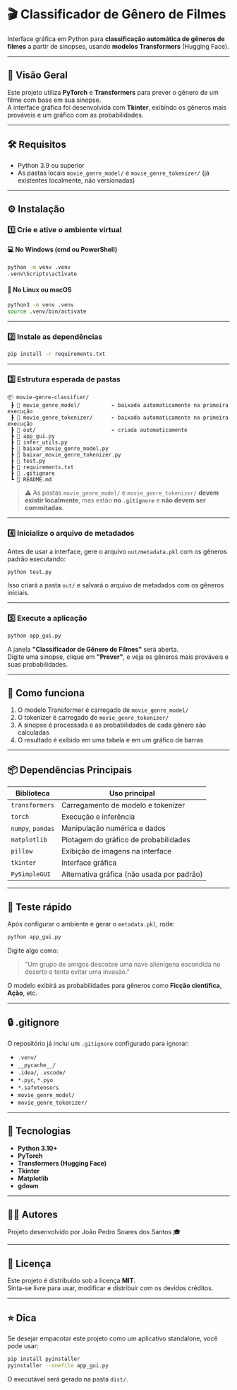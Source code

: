 # 🎬 Classificador de Gênero de Filmes  

Interface gráfica em Python para **classificação automática de gêneros de filmes** a partir de sinopses, usando **modelos Transformers** (Hugging Face).  

---

## 🧩 Visão Geral  

Este projeto utiliza **PyTorch** e **Transformers** para prever o gênero de um filme com base em sua sinopse.  
A interface gráfica foi desenvolvida com **Tkinter**, exibindo os gêneros mais prováveis e um gráfico com as probabilidades.  

---

## 🛠️ Requisitos  

- Python 3.9 ou superior  
- As pastas locais `movie_genre_model/` e `movie_genre_tokenizer/` (já existentes localmente, não versionadas)  

---

## ⚙️ Instalação  

### 1️⃣ Crie e ative o ambiente virtual  

#### 💻 No Windows (cmd ou PowerShell)
```bash
python -m venv .venv
.venv\Scripts\activate
```

#### 🐧 No Linux ou macOS
```bash
python3 -m venv .venv
source .venv/bin/activate
```

---

### 2️⃣ Instale as dependências  

```bash
pip install -r requirements.txt
```

---

### 3️⃣ Estrutura esperada de pastas  

```
📦 movie-genre-classifier/
 ┣ 📁 movie_genre_model/          ← baixada automaticamente na primeira execução
 ┣ 📁 movie_genre_tokenizer/      ← baixada automaticamente na primeira execução
 ┣ 📁 out/                        ← criada automaticamente
 ┣ 📄 app_gui.py
 ┣ 📄 infer_utils.py
 ┣ 📄 baixar_movie_genre_model.py
 ┣ 📄 baixar_movie_genre_tokenizer.py
 ┣ 📄 test.py
 ┣ 📄 requirements.txt
 ┣ 📄 .gitignore
 ┗ 📄 README.md

```

> ⚠️ As pastas `movie_genre_model/` e `movie_genre_tokenizer/` **devem existir localmente**, mas estão **no `.gitignore`** e **não devem ser commitadas**.  

---

### 4️⃣ Inicialize o arquivo de metadados  

Antes de usar a interface, gere o arquivo `out/metadata.pkl` com os gêneros padrão executando:  

```bash
python test.py
```

Isso criará a pasta `out/` e salvará o arquivo de metadados com os gêneros iniciais.

---

### 5️⃣ Execute a aplicação  

```bash
python app_gui.py
```

A janela **"Classificador de Gênero de Filmes"** será aberta.  
Digite uma sinopse, clique em **"Prever"**, e veja os gêneros mais prováveis e suas probabilidades.  

---

## 🧠 Como funciona  

1. O modelo Transformer é carregado de `movie_genre_model/`  
2. O tokenizer é carregado de `movie_genre_tokenizer/`  
3. A sinopse é processada e as probabilidades de cada gênero são calculadas  
4. O resultado é exibido em uma tabela e em um gráfico de barras  

---

## 📦 Dependências Principais  

| Biblioteca | Uso principal |
|-------------|----------------|
| `transformers` | Carregamento de modelo e tokenizer |
| `torch` | Execução e inferência |
| `numpy`, `pandas` | Manipulação numérica e dados |
| `matplotlib` | Plotagem do gráfico de probabilidades |
| `pillow` | Exibição de imagens na interface |
| `tkinter` | Interface gráfica |
| `PySimpleGUI` | Alternativa gráfica (não usada por padrão) |

---

## 🧪 Teste rápido  

Após configurar o ambiente e gerar o `metadata.pkl`, rode:  
```bash
python app_gui.py
```
Digite algo como:
> "Um grupo de amigos descobre uma nave alienígena escondida no deserto e tenta evitar uma invasão."

O modelo exibirá as probabilidades para gêneros como **Ficção científica**, **Ação**, etc.

---

## 🔒 .gitignore  

O repositório já inclui um `.gitignore` configurado para ignorar:
- `.venv/`
- `__pycache__/`
- `.idea/`, `.vscode/`
- `*.pyc`, `*.pyo`
- `*.safetensors`
- `movie_genre_model/`
- `movie_genre_tokenizer/`

---

## 🧰 Tecnologias  

- **Python 3.10+**
- **PyTorch**
- **Transformers (Hugging Face)**
- **Tkinter**
- **Matplotlib**
- **gdown**

---

## 🧑‍💻 Autores  

Projeto desenvolvido por João Pedro Soares dos Santos 🎓  

---

## 📝 Licença  

Este projeto é distribuído sob a licença **MIT**.  
Sinta-se livre para usar, modificar e distribuir com os devidos créditos.

---

## ⭐ Dica  

Se desejar empacotar este projeto como um aplicativo standalone, você pode usar:  
```bash
pip install pyinstaller
pyinstaller --onefile app_gui.py
```
O executável será gerado na pasta `dist/`.
